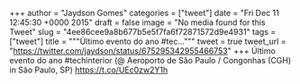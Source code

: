 
+++
author = "Jaydson Gomes"
categories = ["tweet"]
date = "Fri Dec 11 12:45:30 +0000 2015"
draft = false
image = "No media found for this Tweet"
slug = "4ee86cee9a8b677b5e5f7fa6f72871572d9e4931"
tags = ["tweet"]
title = """Último evento do ano #tec..."""
tweet = true
tweet_url = "https://twitter.com/jaydson/status/675295342955466753"
+++
Último evento do ano #techinterior (@ Aeroporto de São Paulo / Congonhas (CGH) in São Paulo, SP) https://t.co/UEc0zw2Y1h
